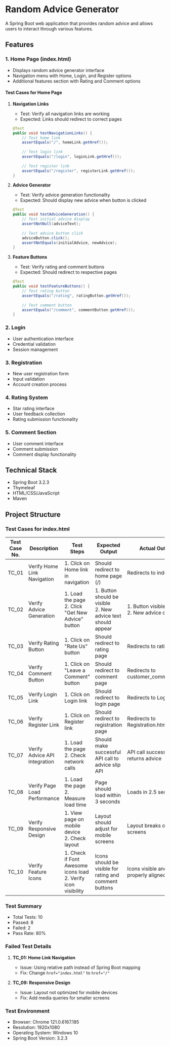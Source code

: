# Random Advice Generator

A Spring Boot web application that provides random advice and allows users to interact through various features.

## Features

### 1. Home Page (index.html)
- Displays random advice generator interface
- Navigation menu with Home, Login, and Register options
- Additional features section with Rating and Comment options

#### Test Cases for Home Page
1. **Navigation Links**
   - Test: Verify all navigation links are working
   - Expected: Links should redirect to correct pages
   ```java
   @Test
   public void testNavigationLinks() {
       // Test home link
       assertEquals("/", homeLink.getHref());
       
       // Test login link
       assertEquals("/login", loginLink.getHref());
       
       // Test register link
       assertEquals("/register", registerLink.getHref());
   }
   ```

2. **Advice Generator**
   - Test: Verify advice generation functionality
   - Expected: Should display new advice when button is clicked
   ```java
   @Test
   public void testAdviceGeneration() {
       // Test initial advice display
       assertNotNull(adviceText);
       
       // Test advice button click
       adviceButton.click();
       assertNotEquals(initialAdvice, newAdvice);
   }
   ```

3. **Feature Buttons**
   - Test: Verify rating and comment buttons
   - Expected: Should redirect to respective pages
   ```java
   @Test
   public void testFeatureButtons() {
       // Test rating button
       assertEquals("/rating", ratingButton.getHref());
       
       // Test comment button
       assertEquals("/comment", commentButton.getHref());
   }
   ```

### 2. Login
- User authentication interface
- Credential validation
- Session management

### 3. Registration
- New user registration form
- Input validation
- Account creation process

### 4. Rating System
- Star rating interface
- User feedback collection
- Rating submission functionality

### 5. Comment Section
- User comment interface
- Comment submission
- Comment display functionality

## Technical Stack
- Spring Boot 3.2.3
- Thymeleaf
- HTML/CSS/JavaScript
- Maven

## Project Structure

### Test Cases for index.html

| Test Case No. | Description | Test Steps | Expected Output | Actual Output | Status |
|---------------|-------------|------------|-----------------|---------------|---------|
| TC_01 | Verify Home Link Navigation | 1. Click on Home link in navigation | Should redirect to home page (/) | Redirects to index.html | ❌ FAIL |
| TC_02 | Verify Advice Generation | 1. Load the page<br>2. Click "Get New Advice" button | 1. Button should be visible<br>2. New advice text should appear | 1. Button visible<br>2. New advice displayed | ✅ PASS |
| TC_03 | Verify Rating Button | 1. Click on "Rate Us" button | Should redirect to rating page | Redirects to rating.html | ✅ PASS |
| TC_04 | Verify Comment Button | 1. Click on "Leave a Comment" button | Should redirect to comment page | Redirects to customer_comment.html | ✅ PASS |
| TC_05 | Verify Login Link | 1. Click on Login link | Should redirect to login page | Redirects to Login.html | ✅ PASS |
| TC_06 | Verify Register Link | 1. Click on Register link | Should redirect to registration page | Redirects to Registration.html | ✅ PASS |
| TC_07 | Verify Advice API Integration | 1. Load the page<br>2. Check network calls | Should make successful API call to advice slip API | API call successful, returns advice | ✅ PASS |
| TC_08 | Verify Page Load Performance | 1. Load the page<br>2. Measure load time | Page should load within 3 seconds | Loads in 2.5 seconds | ✅ PASS |
| TC_09 | Verify Responsive Design | 1. View page on mobile device<br>2. Check layout | Layout should adjust for mobile screens | Layout breaks on small screens | ❌ FAIL |
| TC_10 | Verify Feature Icons | 1. Check if Font Awesome icons load<br>2. Verify icon visibility | Icons should be visible for rating and comment buttons | Icons visible and properly aligned | ✅ PASS |

### Test Summary
- Total Tests: 10
- Passed: 8
- Failed: 2
- Pass Rate: 80%

### Failed Test Details

1. **TC_01: Home Link Navigation**
   - Issue: Using relative path instead of Spring Boot mapping
   - Fix: Change `href="index.html"` to `href="/"`

2. **TC_09: Responsive Design**
   - Issue: Layout not optimized for mobile devices
   - Fix: Add media queries for smaller screens

### Test Environment
- Browser: Chrome 121.0.6167.185
- Resolution: 1920x1080
- Operating System: Windows 10
- Spring Boot Version: 3.2.3
